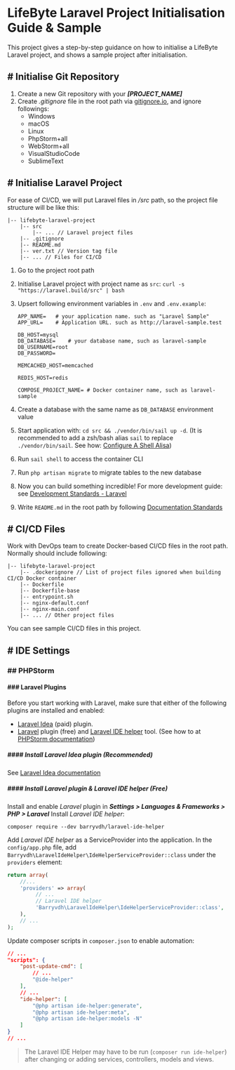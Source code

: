 # LifeByte Laravel Project Initialisation Guide & Sample

This project gives a step-by-step guidance on how to initialise a LifeByte Laravel project, and shows a sample project
after initialisation.

## # Initialise Git Repository

1. Create a new Git repository with your ***[PROJECT_NAME]***
2. Create *.gitignore* file in the root path via [gitignore.io](https://www.toptal.com/developers/gitignore/), and
   ignore followings:
	- Windows
	- macOS
	- Linux
	- PhpStorm+all
	- WebStorm+all
	- VisualStudioCode
	- SublimeText

## # Initialise Laravel Project

For ease of CI/CD, we will put Laravel files in */src* path, so the project file structure will be like this:

```text
|-- lifebyte-laravel-project
    |-- src
        |-- ... // Laravel project files
    |-- .gitignore
    |-- README.md
    |-- ver.txt // Version tag file
    |-- ... // Files for CI/CD
```

1. Go to the project root path
2. Initialise Laravel project with project name as `src`: `curl -s "https://laravel.build/src" | bash`
3. Upsert following environment variables in `.env` and `.env.example`:

      ```dotenv
      APP_NAME=   # your application name. such as "Laravel Sample"
      APP_URL=    # Application URL. such as http://laravel-sample.test

      DB_HOST=mysql
      DB_DATABASE=    # your database name, such as laravel-sample
      DB_USERNAME=root
      DB_PASSWORD=

      MEMCACHED_HOST=memcached

      REDIS_HOST=redis

      COMPOSE_PROJECT_NAME= # Docker container name, such as laravel-sample
      ```

4. Create a database with the same name as `DB_DATABASE` environment value
5. Start application with: `cd src && ./vendor/bin/sail up -d`. (It is recommended to add a zsh/bash alias `sail` to
   replace `./vendor/bin/sail`. See
   how: [Configure A Shell Alisa](https://laravel.com/docs/9.x/sail#configuring-a-shell-alias))
6. Run `sail shell` to access the container CLI
7. Run `php artisan migrate` to migrate tables to the new database
8. Now you can build something incredible! For more development guide:
   see [Development Standards - Laravel](https://github.com/lifebyte-systems/lifebyte-web-development-standards/blob/main/laravel/development-standards.md)
9. Write `README.md` in the root path by
   following [Documentation Standards](https://github.com/lifebyte-systems/lifebyte-web-development-standards/blob/main/laravel/project-documentation-standards.md)

## # CI/CD Files

Work with DevOps team to create Docker-based CI/CD files in the root path. Normally should include following:

```text
|-- lifebyte-laravel-project
    |-- .dockerignore // List of project files ignored when building CI/CD Docker container
    |-- Dockerfile
    |-- Dockerfile-base
    |-- entrypoint.sh
    |-- nginx-default.conf
    |-- nginx-main.conf
    |-- ... // Other project files
```

You can see sample CI/CD files in this project.

## # IDE Settings

### ## PHPStorm

#### ### Laravel Plugins

Before you start working with Laravel, make sure that either of the following plugins are installed and enabled:

- [Laravel Idea](https://laravel-idea.com/docs/install) (paid) plugin.
- [Laravel](https://plugins.jetbrains.com/plugin/7532-laravel/) plugin (free)
  and [Laravel IDE helper](https://github.com/barryvdh/laravel-ide-helper) tool. (See how to
  at [PHPStorm documentation](https://www.jetbrains.com/help/phpstorm/laravel.html))

##### #### Install Laravel Idea plugin (Recommended)

See [Laravel Idea documentation](https://laravel-idea.com/docs/install)

##### #### Install Laravel plugin & Laravel IDE helper (Free)

Install and enable _Laravel_ plugin in **_Settings > Languages & Frameworks > PHP > Laravel_**
Install _Laravel IDE helper_:

```shell
composer require --dev barryvdh/laravel-ide-helper
```

Add _Laravel IDE helper_ as a ServiceProvider into the application. In the `config/app.php` file,
add `Barryvdh\LaravelIdeHelper\IdeHelperServiceProvider::class` under the `providers` element:

```php
return array(
    //...
    'providers' => array(
         // ...
         // Laravel IDE helper
         'Barryvdh\LaravelIdeHelper\IdeHelperServiceProvider::class',
    ),
    // ...
);
```

Update composer scripts in `composer.json` to enable automation:

```json lines
// ...
"scripts": {
    "post-update-cmd": [
        // ...
        "@ide-helper"
    ],
    // ...
    "ide-helper": [
        "@php artisan ide-helper:generate",
        "@php artisan ide-helper:meta",
        "@php artisan ide-helper:models -N"
    ]
}
// ...
```

> The Laravel IDE Helper may have to be run (`composer run ide-helper`) after changing or adding services, controllers,
> models and views. 
